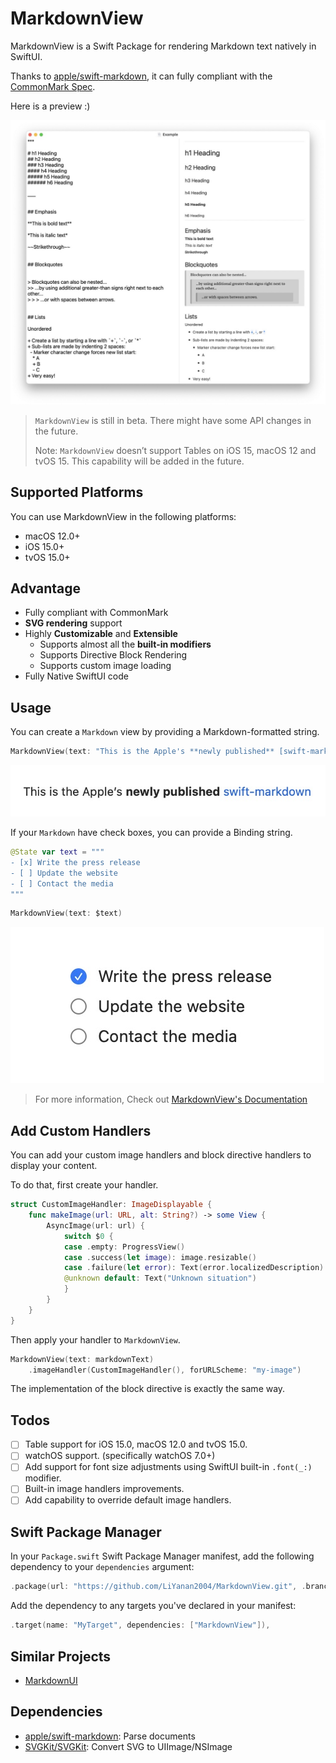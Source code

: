 # MarkdownView

MarkdownView is a Swift Package for rendering Markdown text natively in SwiftUI.

Thanks to [apple/swift-markdown](https://github.com/apple/swift-markdown), it can fully compliant with the [CommonMark Spec](https://spec.commonmark.org/current/).

Here is a preview :)

![](Images/overall.jpeg)

> `MarkdownView` is still in beta. 
> There might have some API changes in the future.
> 
> Note: `MarkdownView` doesn’t support Tables on iOS 15, macOS 12 and tvOS 15. This capability will be added in the future.

## Supported Platforms

You can use MarkdownView in the following platforms:

* macOS 12.0+
* iOS 15.0+
* tvOS 15.0+

## Advantage

- Fully compliant with CommonMark
- **SVG rendering** support
-  Highly **Customizable** and **Extensible**
    - Supports almost all the **built-in modifiers**
    - Supports Directive Block Rendering
    - Supports custom image loading
-  Fully Native SwiftUI code

## Usage

You can create a `Markdown` view by providing a Markdown-formatted string.

```swift
MarkdownView(text: "This is the Apple's **newly published** [swift-markdown](https://github.com/apple/swift-markdown)")
```

![](Images/bold_and_links.jpeg)

If your `Markdown` have check boxes, you can provide a Binding string.

```swift
@State var text = """
- [x] Write the press release
- [ ] Update the website
- [ ] Contact the media
"""
```

```swift
MarkdownView(text: $text)
```   
![](Images/checkbox.jpeg)

> For more information, Check out [MarkdownView's Documentation](https://liyanan2004.github.io/MarkdownView/documentation/markdownview/)

## Add Custom Handlers

You can add your custom image handlers and block directive handlers to display your content.

To do that, first create your handler.

```swift
struct CustomImageHandler: ImageDisplayable {
    func makeImage(url: URL, alt: String?) -> some View {
        AsyncImage(url: url) {
            switch $0 {
            case .empty: ProgressView()
            case .success(let image): image.resizable()
            case .failure(let error): Text(error.localizedDescription)
            @unknown default: Text("Unknown situation")
            }
        }
    }
}
```

Then apply your handler to `MarkdownView`.

```swift
MarkdownView(text: markdownText)
    .imageHandler(CustomImageHandler(), forURLScheme: "my-image")
```

The implementation of the block directive is exactly the same way.

## Todos

- [ ] Table support for iOS 15.0, macOS 12.0 and tvOS 15.0.
- [ ] watchOS support. (specifically watchOS 7.0+)
- [ ] Add support for font size adjustments using SwiftUI built-in `.font(_:)` modifier.
- [ ] Built-in image handlers improvements.
- [ ] Add capability to override default image handlers.

## Swift Package Manager

In your `Package.swift` Swift Package Manager manifest, add the following dependency to your `dependencies` argument:

```swift
.package(url: "https://github.com/LiYanan2004/MarkdownView.git", .branch("main")),
```

Add the dependency to any targets you've declared in your manifest:

```swift
.target(name: "MyTarget", dependencies: ["MarkdownView"]),
```

## Similar Projects

- [MarkdownUI](https://github.com/gonzalezreal/MarkdownUI)

## Dependencies

- [apple/swift-markdown](https://github.com/apple/swift-markdown): Parse documents
- [SVGKit/SVGKit](https://github.com/SVGKit/SVGKit): Convert SVG to UIImage/NSImage

